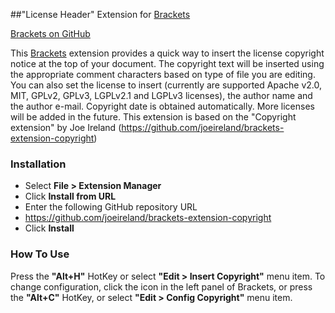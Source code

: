 ##"License Header" Extension for [Brackets](http://brackets.io)

[Brackets on GitHub](https://github.com/adobe/brackets)

This [Brackets](http://brackets.io) extension provides a quick way to insert the license copyright notice at the top of your document.
The copyright text will be inserted using the appropriate comment characters based on type of file you are editing.
You can also set the license to insert (currently are supported Apache v2.0, MIT, GPLv2, GPLv3, LGPLv2.1 and LGPLv3 licenses), the author name and the author e-mail.
Copyright date is obtained automatically.
More licenses will be added in the future.
This extension is based on the "Copyright extension" by Joe Ireland (https://github.com/joeireland/brackets-extension-copyright)
### Installation
* Select **File > Extension Manager**
* Click **Install from URL**
* Enter the following GitHub repository URL
* https://github.com/joeireland/brackets-extension-copyright
* Click **Install**

### How To Use
Press the **"Alt+H"** HotKey or select **"Edit > Insert Copyright"** menu item.
To change configuration, click the icon in the left panel of Brackets, or press the **"Alt+C"** HotKey, or select **"Edit > Config Copyright"** menu item.

